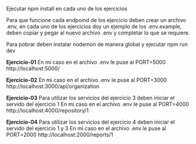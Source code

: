 Ejecutar npm install en cada uno de los ejercicios

Para que funcione cada endpoind de los ejercicio deben crear un archivo .env, en cada uno de los ejercicios doy un ejemplo de los .env.example, deben copiar y pegar al nuevo archivo .env y completar lo que se requiere.

Para pobrar deben instalar nodemon de manera global y ejecutar npm run dev

**Ejercicio-01**
En mi caso en el archivo .env le puse al PORT=5000
http://localhost:5000/

**Ejercicio-02**
En mi caso en el archivo .env le puse al PORT=3000
http://localhost:3000/api/organization

**Ejercicio-03**
Para utilizar los servicios del ejercicio 3 deben iniciar el servido del ejercicio 1
En mi caso en el archivo .env le puse al PORT=4000
http://localhost:4000/repository/1

**Ejercicio-04**
Para utilizar los servicios del ejercicio 4 deben iniciar el servido del ejercicio 1 y 3
En mi caso en el archivo .env le puse al PORT=2000
http://localhost:2000/reports/1



